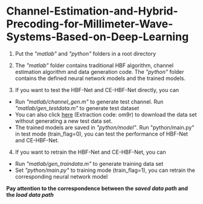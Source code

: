 # Channel-Estimation-and-Hybrid-Precoding-for-Millimeter-Wave-Systems-Based-on-Deep-Learning

1. Put the _"matlab"_ and _"python"_ folders in a root directory

2. The _"matlab"_ folder contains traditional HBF algorithm, channel estimation algorithm and data generation code. The _"python"_ folder contains the defined neural network models and the trained models.

3. If you want to test the HBF-Net and CE-HBF-Net directly, you can
* Run _"matlab/channel_gen.m"_ to generate test channel. Run _"matlab/gen_testdata.m"_ to generate test dataset
* You can also click [here](https://pan.baidu.com/s/1y6R4lY5XtMC_8MapTThHYQ) (Extraction code: om9r) to download the data set without generating a new test data set.
* The trained models are saved in _"python/model"_. Run "python/main.py" in test mode (train_flag=0), you can test the performance of HBF-Net and CE-HBF-Net.
  
4. If you want to retrain the HBF-Net and CE-HBF-Net, you can
* Run _"matlab/gen_traindata.m"_ to generate training data set
* Set _"python/main.py"_ to training mode (train_flag=1), you can retrain the corresponding neural network model
  
**Pay attention to the correspondence between the _saved data path_ and the _load data path_**
